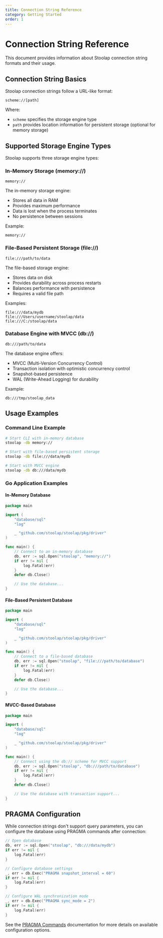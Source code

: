 ```yaml
---
title: Connection String Reference
category: Getting Started
order: 1
---
```


# Connection String Reference

This document provides information about Stoolap connection string formats and their usage.

## Connection String Basics

Stoolap connection strings follow a URL-like format:

```
scheme://[path]
```

Where:
- `scheme` specifies the storage engine type
- `path` provides location information for persistent storage (optional for memory storage)

## Supported Storage Engine Types

Stoolap supports three storage engine types:

### In-Memory Storage (memory://)

```
memory://
```

The in-memory storage engine:
- Stores all data in RAM
- Provides maximum performance
- Data is lost when the process terminates
- No persistence between sessions

Example:
```
memory://
```

### File-Based Persistent Storage (file://)

```
file:///path/to/data
```

The file-based storage engine:
- Stores data on disk
- Provides durability across process restarts
- Balances performance with persistence
- Requires a valid file path

Examples:
```
file:///data/mydb
file:///Users/username/stoolap/data
file:///C:/stoolap/data
```

### Database Engine with MVCC (db://)

```
db:///path/to/data
```

The database engine offers:
- MVCC (Multi-Version Concurrency Control)
- Transaction isolation with optimistic concurrency control
- Snapshot-based persistence
- WAL (Write-Ahead Logging) for durability

Example:
```
db:///tmp/stoolap_data
```

## Usage Examples

### Command Line Example

```bash
# Start CLI with in-memory database
stoolap -db memory://

# Start with file-based persistent storage
stoolap -db file:///data/mydb

# Start with MVCC engine
stoolap -db db:///data/mydb
```

### Go Application Examples

#### In-Memory Database

```go
package main

import (
    "database/sql"
    "log"

    _ "github.com/stoolap/stoolap/pkg/driver"
)

func main() {
    // Connect to an in-memory database
    db, err := sql.Open("stoolap", "memory://")
    if err != nil {
        log.Fatal(err)
    }
    defer db.Close()

    // Use the database...
}
```

#### File-Based Persistent Database

```go
package main

import (
    "database/sql"
    "log"

    _ "github.com/stoolap/stoolap/pkg/driver"
)

func main() {
    // Connect to a file-based database
    db, err := sql.Open("stoolap", "file:///path/to/database")
    if err != nil {
        log.Fatal(err)
    }
    defer db.Close()

    // Use the database...
}
```

#### MVCC-Based Database

```go
package main

import (
    "database/sql"
    "log"

    _ "github.com/stoolap/stoolap/pkg/driver"
)

func main() {
    // Connect using the db:// scheme for MVCC support
    db, err := sql.Open("stoolap", "db:///path/to/database")
    if err != nil {
        log.Fatal(err)
    }
    defer db.Close()

    // Use the database with transaction support...
}
```

## PRAGMA Configuration

While connection strings don't support query parameters, you can configure the database using PRAGMA commands after connection:

```go
// Open database
db, err := sql.Open("stoolap", "db:///data/mydb")
if err != nil {
    log.Fatal(err)
}

// Configure database settings
_, err = db.Exec("PRAGMA snapshot_interval = 60")
if err != nil {
    log.Fatal(err)
}

// Configure WAL synchronization mode
_, err = db.Exec("PRAGMA sync_mode = 2")
if err != nil {
    log.Fatal(err)
}
```

See the [PRAGMA Commands](pragma-commands) documentation for more details on available configuration options.